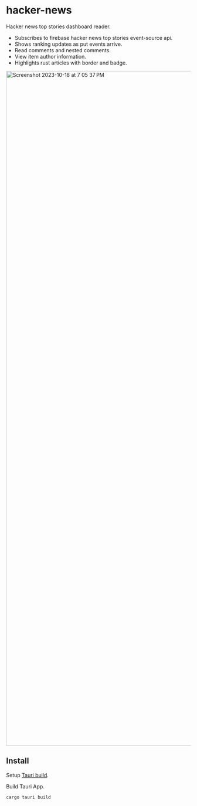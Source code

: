# hacker-news

Hacker news top stories dashboard reader.

- Subscribes to firebase hacker news top stories event-source api.
- Shows ranking updates as put events arrive.
- Read comments and nested comments.
- View item author information.
- Highlights rust articles with border and badge.

<img width="1840" alt="Screenshot 2023-10-18 at 7 05 37 PM" src="https://github.com/darrell-roberts/hacker-news/assets/33698065/0ca510ef-2472-498a-a565-b859487096ad">

## Install

Setup [Tauri build](https://tauri.app/v1/guides/getting-started/prerequisites).

Build Tauri App.

```bash
cargo tauri build
```
